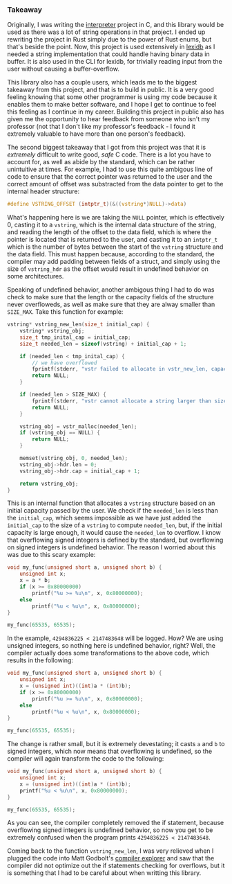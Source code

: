
### Takeaway

Originally, I was writing the [interpreter](/projects/interpreter/)
project in C, and this library would be used as there was a lot
of string operations in that project. I ended up rewriting the
project in Rust simply due to the power of Rust enums, but that's
beside the point. Now, this project is used extensively in
[lexidb](/projects/db/) as I needed a string implementation
that could handle having binary data in buffer. It is also used
in the CLI for lexidb, for trivially reading input from the user
without causing a buffer-overflow.

This library also has a couple users, which leads me to the biggest
takeaway from this project, and that is to build in public.
It is a very good feeling knowing that some other programmer is
using my code because it enables them to make better software, and
I hope I get to continue to feel this feeling as I continue in my career.
Building this project in public also has given me the opportunity to
hear feedback from someone who isn't my professor (not that I don't like
my professor's feedback - I found it extremely valuable to have
more than one person's feedback).

The second biggest takeaway that I got from this project was that
it is _extremely_ difficult to write good, _safe_ C code. There is
a lot you have to account for, as well as abide by the standard, which
can be rather unintuitive at times. For example, I had to use this
quite ambigous line of code to ensure that the correct pointer was
returned to the user and the correct amount of offset was substracted
from the data pointer to get to the internal header structure:

```c
#define VSTRING_OFFSET (intptr_t)(&((vstring*)NULL)->data)
```

What's happening here is we are taking the `NULL` pointer, which
is effectively 0, casting it to a `vstring`, which is the internal
data structure of the string, and reading the length of the offset
to the data field, which is where the pointer is located that is
returned to the user, and casting it to an `intptr_t` which is the
number of bytes between the start of the `vstring` structure and
the data field. This must happen because, according to the standard,
the compiler may add padding between fields of a struct, and simply
using the size of `vstring_hdr` as the offset would result in
undefined behavior on some architectures.

Speaking of undefined behavior, another ambigous thing I had to
do was check to make sure that the length or the capacity fields
of the structure never overfloweds, as well as make sure that they
are alway smaller than `SIZE_MAX`. Take this function for example:

```c
vstring* vstring_new_len(size_t initial_cap) {
    vstring* vstring_obj;
    size_t tmp_inital_cap = initial_cap;
    size_t needed_len = sizeof(vstring) + initial_cap + 1;

    if (needed_len < tmp_inital_cap) {
        // we have overflowed
        fprintf(stderr, "vstr failed to allocate in vstr_new_len, capacity is too large\n");
        return NULL;
    }

    if (needed_len > SIZE_MAX) {
        fprintf(stderr, "vstr cannot allocate a string larger than size max (vstr_new_len)\n");
        return NULL;
    }

    vstring_obj = vstr_malloc(needed_len);
    if (vstring_obj == NULL) {
        return NULL;
    }

    memset(vstring_obj, 0, needed_len);
    vstring_obj->hdr.len = 0;
    vstring_obj->hdr.cap = initial_cap + 1;

    return vstring_obj;
}
```

This is an internal function that allocates a `vstring` structure
based on an initial capacity passed by the user. We check if
the `needed_len` is less than the `initial_cap`, which seems impossible
as we have just added the `initial_cap` to the size of a `vstring` to
compute `needed_len`, but, if the initial capacity is large enough,
it would cause the `needed_len` to overflow. I know that overflowing
signed integers is defined by the standard, but overflowing on signed integers
is undefined behavior. The reason I worried about this was due to this
scary example:

```c
void my_func(unsigned short a, unsigned short b) {
    unsigned int x;
    x = a * b;
    if (x >= 0x80000000)
        printf("%u >= %u\n", x, 0x80000000);
    else
        printf("%u < %u\n", x, 0x80000000);
}

my_func(65535, 65535);
```

In the example, `4294836225 < 2147483648` will be logged. How? We are
using unsigned integers, so nothing here is undefined behavior, right?
Well, the compiler actually does some transformations to the above code,
which results in the following:


```c
void my_func(unsigned short a, unsigned short b) {
    unsigned int x;
    x = (unsigned int)((int)a * (int)b);
    if (x >= 0x80000000)
        printf("%u >= %u\n", x, 0x80000000);
    else
        printf("%u < %u\n", x, 0x80000000);
}

my_func(65535, 65535);
```
The change is rather small, but it is extremely devestating; it casts `a` and `b`
to signed integers, which now means that overflowing is undefined, so the
compiler will again transform the code to the following:

```c
void my_func(unsigned short a, unsigned short b) {
    unsigned int x;
    x = (unsigned int)((int)a * (int)b);
    printf("%u < %u\n", x, 0x80000000);
}

my_func(65535, 65535);
```

As you can see, the compiler completely removed the if statement, because
overflowing signed integers is undefined behavior, so now you get to be
extremely confused when the program prints `4294836225 < 2147483648`.

Coming back to the function `vstring_new_len`, I was very relieved when I
plugged the code into Matt Godbolt's [compiler explorer](https://godbolt.org/) and
saw that the compiler did not optimize out the if statements checking for
overflows, but it is something that I had to be careful about when writting this
library.

